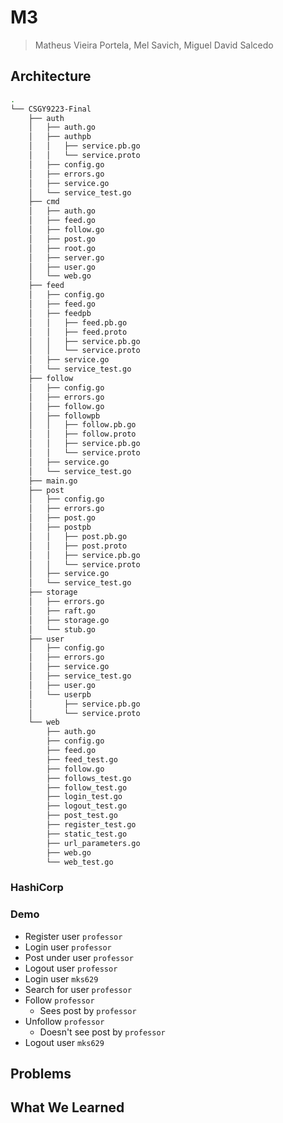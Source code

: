 # M3
> Matheus Vieira Portela, Mel Savich, Miguel David Salcedo

## Architecture
```bash
.
└── CSGY9223-Final
    ├── auth
    │   ├── auth.go
    │   ├── authpb
    │   │   ├── service.pb.go
    │   │   └── service.proto
    │   ├── config.go
    │   ├── errors.go
    │   ├── service.go
    │   └── service_test.go
    ├── cmd
    │   ├── auth.go
    │   ├── feed.go
    │   ├── follow.go
    │   ├── post.go
    │   ├── root.go
    │   ├── server.go
    │   ├── user.go
    │   └── web.go
    ├── feed
    │   ├── config.go
    │   ├── feed.go
    │   ├── feedpb
    │   │   ├── feed.pb.go
    │   │   ├── feed.proto
    │   │   ├── service.pb.go
    │   │   └── service.proto
    │   ├── service.go
    │   └── service_test.go
    ├── follow
    │   ├── config.go
    │   ├── errors.go
    │   ├── follow.go
    │   ├── followpb
    │   │   ├── follow.pb.go
    │   │   ├── follow.proto
    │   │   ├── service.pb.go
    │   │   └── service.proto
    │   ├── service.go
    │   └── service_test.go
    ├── main.go
    ├── post
    │   ├── config.go
    │   ├── errors.go
    │   ├── post.go
    │   ├── postpb
    │   │   ├── post.pb.go
    │   │   ├── post.proto
    │   │   ├── service.pb.go
    │   │   └── service.proto
    │   ├── service.go
    │   └── service_test.go
    ├── storage
    │   ├── errors.go
    │   ├── raft.go
    │   ├── storage.go
    │   └── stub.go
    ├── user
    │   ├── config.go
    │   ├── errors.go
    │   ├── service.go
    │   ├── service_test.go
    │   ├── user.go
    │   └── userpb
    │       ├── service.pb.go
    │       └── service.proto
    └── web
        ├── auth.go
        ├── config.go
        ├── feed.go
        ├── feed_test.go
        ├── follow.go
        ├── follows_test.go
        ├── follow_test.go
        ├── login_test.go
        ├── logout_test.go
        ├── post_test.go
        ├── register_test.go
        ├── static_test.go
        ├── url_parameters.go
        ├── web.go
        └── web_test.go
```
### HashiCorp

### Demo
* Register user `professor`
* Login user `professor`
* Post under user `professor`
* Logout user `professor`
* Login user `mks629`
* Search for user `professor`
* Follow `professor`
  * Sees post by `professor`
* Unfollow `professor`
  * Doesn't see post by `professor`
* Logout user `mks629`

## Problems

## What We Learned
